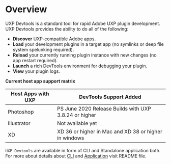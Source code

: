 # Overview

UXP Devtools is a standard tool for rapid Adobe UXP plugin development. UXP Devtools provides the ability to do all of the following:

- **Discover** UXP-compatible Adobe apps.
- **Load** your development plugins in a target app (no symlinks or deep file system spelunking required).
- **Reload** your currently running plugin instance with new changes (no app restart required).
- **Launch** a rich DevTools environment for debugging your plugin.
- **View** your plugin logs.

**Current host app support matrix**

| Host Apps with UXP | DevTools Support Added                                |
| ------------------ | ----------------------------------------------------- |
| Photoshop          | PS June 2020 Release Builds with UXP 3.8.24 or higher |
| Illustrator        | Not available yet                                     |
| XD                 | XD 36 or higher in Mac and XD 38 or higher in windows |

`UXP Devtools` are available in form of CLI and Standalone application both. For more about details about [CLI](./packages/uxp-devtools-cli/README.md) and [Application](./packages/uxp-devtools-app/README.md) visit README file.


